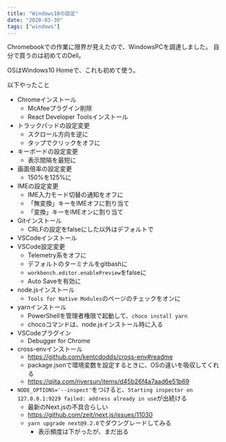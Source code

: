 ```yaml
---
title: "Windows10の設定"
date: "2020-03-30"
tags: ["windows"]
---
```


Chromebookでの作業に限界が見えたので、WindowsPCを調達しました。
自分で買うのは初めてのDell。

OSはWindows10 Homeで、これも初めて使う。

以下やったこと

* Chromeインストール
  - McAfeeプラグイン削除
  - React Developer Toolsインストール
* トラックパッドの設定変更
  - スクロール方向を逆に
  - タップでクリックをオフに
* キーボードの設定変更
  - 表示間隔を最短に
* 画面倍率の設定変更
  - 150%を125%に
* IMEの設定変更
  - IME入力モード切替の通知をオフに
  - 「無変換」キーをIMEオフに割り当て
  - 「変換」キーをIMEオンに割り当て
* Gitインストール
  - CRLFの設定をfalseにした以外はデフォルトで
* VSCodeインストール
* VSCode設定変更
  - Telemetry系をオフに
  - デフォルトのターミナルをgitbashに
  - `workbench.editor.enablePreview`をfalseに
  - Auto Saveを有効に
* node.jsインストール
  - `Tools for Native Modules`のページのチェックをオンに
* yarnインストール
  - PowerShellを管理者権限で起動して、`choco install yarn`
  - chocoコマンドは、node.jsインストール時に入る
* VSCodeプラグイン
  - Debugger for Chrome
* cross-envインストール
  - https://github.com/kentcdodds/cross-env#readme
  - package.jsonで環境変数を設定するときに、OSの違いを吸収してくれる
  - https://qiita.com/riversun/items/d45b26f4a7aad6e51b69
* `NODE_OPTIONS='--inspect'`をつけると、`Starting inspector on 127.0.0.1:9229 failed: address already in use`が出続ける
  - 最新のNext.jsの不具合らしい
  - https://github.com/zeit/next.js/issues/11030
  - `yarn upgrade next@9.2.0`でダウングレードしてみる
    - 表示頻度は下がったが、まだ出る
  
